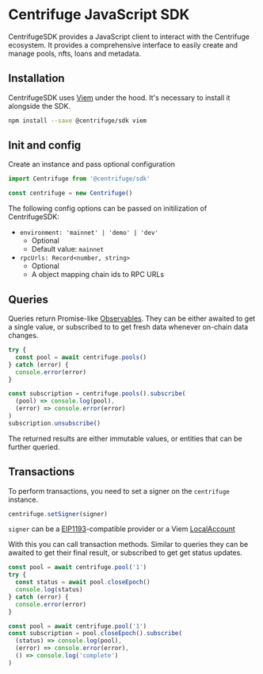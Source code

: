 # Centrifuge JavaScript SDK

CentrifugeSDK provides a JavaScript client to interact with the Centrifuge ecosystem. It provides a comprehensive interface to easily create and manage pools, nfts, loans and metadata.

## Installation

CentrifugeSDK uses [Viem](https://viem.sh/) under the hood. It's necessary to install it alongside the SDK.

```bash
npm install --save @centrifuge/sdk viem
```

## Init and config

Create an instance and pass optional configuration

```js
import Centrifuge from '@centrifuge/sdk'

const centrifuge = new Centrifuge()
```

The following config options can be passed on initilization of CentrifugeSDK:

- `environment: 'mainnet' | 'demo' | 'dev'`
  - Optional
  - Default value: `mainnet`
- `rpcUrls: Record<number, string>`
  - Optional
  - A object mapping chain ids to RPC URLs

## Queries

Queries return Promise-like [Observables](https://rxjs.dev/guide/observable). They can be either awaited to get a single value, or subscribed to to get fresh data whenever on-chain data changes.

```js
try {
  const pool = await centrifuge.pools()
} catch (error) {
  console.error(error)
}
```

```js
const subscription = centrifuge.pools().subscribe(
  (pool) => console.log(pool),
  (error) => console.error(error)
)
subscription.unsubscribe()
```

The returned results are either immutable values, or entities that can be further queried.

## Transactions

To perform transactions, you need to set a signer on the `centrifuge` instance.

```js
centrifuge.setSigner(signer)
```

`signer` can be a [EIP1193](https://eips.ethereum.org/EIPS/eip-1193)-compatible provider or a Viem [LocalAccount](https://viem.sh/docs/accounts/local)

With this you can call transaction methods. Similar to queries they can be awaited to get their final result, or subscribed to get get status updates.

```js
const pool = await centrifuge.pool('1')
try {
  const status = await pool.closeEpoch()
  console.log(status)
} catch (error) {
  console.error(error)
}
```

```js
const pool = await centrifuge.pool('1')
const subscription = pool.closeEpoch().subscribe(
  (status) => console.log(pool),
  (error) => console.error(error),
  () => console.log('complete')
)
```
